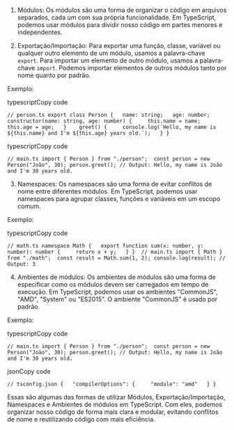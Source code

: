 1.  Módulos: Os módulos são uma forma de organizar o código em arquivos separados, cada um com sua própria funcionalidade. Em TypeScript, podemos usar módulos para dividir nosso código em partes menores e independentes.
    
2.  Exportação/Importação: Para exportar uma função, classe, variável ou qualquer outro elemento de um módulo, usamos a palavra-chave `export`. Para importar um elemento de outro módulo, usamos a palavra-chave `import`. Podemos importar elementos de outros módulos tanto por nome quanto por padrão.
    

Exemplo:

typescriptCopy code

``// person.ts export class Person {   name: string;   age: number;    constructor(name: string, age: number) {     this.name = name;     this.age = age;   }    greet() {     console.log(`Hello, my name is ${this.name} and I'm ${this.age} years old.`);   } }``

typescriptCopy code

`// main.ts import { Person } from "./person";  const person = new Person("João", 30); person.greet(); // Output: Hello, my name is João and I'm 30 years old.`

3.  Namespaces: Os namespaces são uma forma de evitar conflitos de nome entre diferentes módulos. Em TypeScript, podemos usar namespaces para agrupar classes, funções e variáveis em um escopo comum.

Exemplo:

typescriptCopy code

`// math.ts namespace Math {   export function sum(x: number, y: number): number {     return x + y;   } }  // main.ts import { Math } from "./math";  const result = Math.sum(1, 2); console.log(result); // Output: 3`

4.  Ambientes de módulos: Os ambientes de módulos são uma forma de especificar como os módulos devem ser carregados em tempo de execução. Em TypeScript, podemos usar os ambientes "CommonJS", "AMD", "System" ou "ES2015". O ambiente "CommonJS" é usado por padrão.

Exemplo:

typescriptCopy code

`// main.ts import { Person } from "./person";  const person = new Person("João", 30); person.greet(); // Output: Hello, my name is João and I'm 30 years old.`

jsonCopy code

`// tsconfig.json {   "compilerOptions": {     "module": "amd"   } }`

Essas são algumas das formas de utilizar Módulos, Exportação/Importação, Namespaces e Ambientes de módulos em TypeScript. Com eles, podemos organizar nosso código de forma mais clara e modular, evitando conflitos de nome e reutilizando código com mais eficiência.